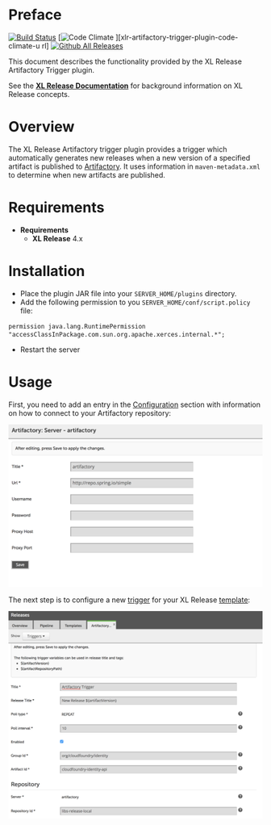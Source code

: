 # Preface

[![Build Status][xlr-artifactory-trigger-plugin-travis-image]][xlr-artifactory-trigger-plugin-travis-url]
[![Code Climate][xlr-artifactory-trigger-plugin-code-climate-image] ][xlr-artifactory-trigger-plugin-code-climate-u
rl]
[![Github All Releases][xlr-artifactory-trigger-plugin-downloads-image] ]()

[xlr-artifactory-trigger-plugin-travis-image]: https://travis-ci.org/xebialabs-community/xlr-artifactory-trigger-plugin.svg?branch=master
[xlr-artifactory-trigger-plugin-travis-url]: https://travis-ci.org/xebialabs-community/xlr-artifactory-trigger-plugin
[xlr-artifactory-trigger-plugin-code-climate-image]: https://api.codeclimate.com/v1/badges/b4f9fd7a10b5c92ec33d/maintainability
[xlr-artifactory-trigger-plugin-code-climate-url]: https://codeclimate.com/github/xebialabs-community/xlr-artifactory-trigger-plugin/maintainability
[xlr-artifactory-trigger-plugin-downloads-image]: https://img.shields.io/github/downloads/xebialabs-community/xlr-artifactory-trigger-plugin/total.svg

This document describes the functionality provided by the XL Release Artifactory Trigger plugin.

See the **[XL Release Documentation](https://docs.xebialabs.com/xl-release/)** for background information on XL Release concepts.

# Overview

The XL Release Artifactory trigger plugin provides a trigger which automatically generates new releases when a new version of a specified artifact is published to [Artifactory](http://www.jfrog.com/artifactory/). It uses information in `maven-metadata.xml` to determine when new artifacts are published.

# Requirements

* **Requirements**
	* **XL Release** 4.x

# Installation

* Place the plugin JAR file into your `SERVER_HOME/plugins` directory.
* Add the following permission to you `SERVER_HOME/conf/script.policy` file:

```	
permission java.lang.RuntimePermission "accessClassInPackage.com.sun.org.apache.xerces.internal.*";

```
* Restart the server  

# Usage

First, you need to add an entry in the [Configuration](https://docs.xebialabs.com/xl-release/how-to/create-custom-configuration-types-in-xl-release.html#configuration-page) section with information on how to connect to your Artifactory repository:

![Trigger Configuration](/images/triggerConfig.png)

The next step is to configure a new [trigger](https://docs.xebialabs.com/xl-release/how-to/create-a-release-trigger.html) for your XL Release [template](https://docs.xebialabs.com/xl-release/how-to/create-a-release-template.html):

![Configuration](/images/triggerTemplate.png)
